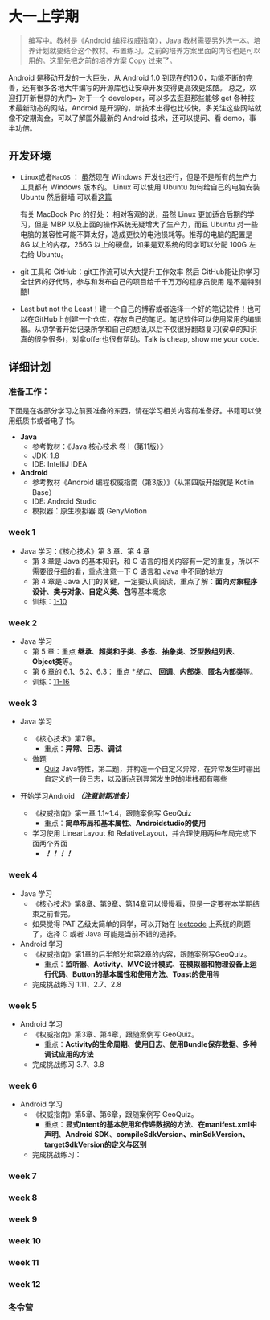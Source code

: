 # 大一上学期

> 编写中。教材是《Android 编程权威指南》，Java 教材需要另外选一本。培养计划就要结合这个教材。布置练习。之前的培养方案里面的内容也是可以用的。这里先把之前的培养方案 Copy 过来了。

Android 是移动开发的一大巨头，从 Android 1.0 到现在的10.0，功能不断的完善，还有很多各地大牛编写的开源库也让安卓开发变得更高效更炫酷。 总之，欢迎打开新世界的大门~
对于一个 developer，可以多去逛逛那些能够 get 各种技术最新动态的网站。Android 是开源的，新技术出得也比较快，多关注这些网站就像不定期淘金，可以了解国外最新的 Android 技术，还可以提问、看 demo，事半功倍。

## 开发环境

* ``Linux``或者``MacOS`` ： 虽然现在 Windows 开发也还行，但是不是所有的生产力工具都有 Windows 版本的。 Linux  可以使用 Ubuntu 如何给自己的电脑安装 Ubuntu 然后翻墙 可以看[这篇](自己动手装Ubuntu)

  有关 MacBook Pro 的好处： 相对客观的说，虽然 Linux 更加适合后期的学习，但是 MBP 以及上面的操作系统无疑增大了生产力，而且 Ubuntu 对一些电脑的兼容性可能不算太好，造成更快的电池损耗等。推荐的电脑的配置是 8G 以上的内存，256G 以上的硬盘，如果是双系统的同学可以分配 100G 左右给 Ubuntu。

* git 工具和 GitHub：git工作流可以大大提升工作效率 然后 GitHub能让你学习全世界的好代码，参与和发布自己的项目给千千万万的程序员使用 是不是特别酷! 

* Last but not the Least！建一个自己的博客或者选择一个好的笔记软件！也可以在GitHub上创建一个仓库，存放自己的笔记。笔记软件可以使用常用的编辑器。从初学者开始记录所学和自己的想法,以后不仅很好翻越复习(安卓的知识真的很杂很多)，对拿offer也很有帮助。Talk is cheap, show me your code.

## 详细计划

### 准备工作：

下面是在各部分学习之前要准备的东西，请在学习相关内容前准备好。书籍可以使用纸质书或者电子书。

- **Java**
	- 参考教材：《Java 核心技术 卷 I（第11版）》
	- JDK: 1.8
	- IDE: IntelliJ IDEA
- **Android**
	- 参考教材《Android 编程权威指南（第3版）》（从第四版开始就是 Kotlin Base）
	- IDE: Android Studio
	- 模拟器：原生模拟器 或 GenyMotion
	
### week 1

- Java 学习：《核心技术》第 3 章、第 4 章
	- 第 3 章是 Java 的基本知识，和 C 语言的相关内容有一定的重复，所以不需要很仔细的看，重点注意一下 C 语言和 Java 中不同的地方
	- 第 4 章是 Java 入门的关键，一定要认真阅读，重点了解：**面向对象程序设计**、**类与对象**、**自定义类**、**包**等基本概念
	- 训练：[1-10]()
	
### week 2

- Java 学习
	- 第 5 章：重点 **继承**、**超类和子类**、**多态**、**抽象类**、**泛型数组列表**、**Object类**等。
	- 第 6 章的 6.1、6.2、6.3： 重点 **接口*、 **回调**、**内部类**、**匿名内部类**等。
	- 训练：[11-16]()
	
### week 3

- Java 学习
	- 《核心技术》第7章。
		- 重点：**异常**、**日志**、**调试**
	- 做题
		- [Quiz](https://github.com/Muxi-Studio/Android-Wiki/blob/master/Java101/JavaQuiz.md) Java特性，第二题，并构造一个自定义异常，在异常发生时输出自定义的一段日志，以及断点到异常发生时的堆栈都有哪些

- 开始学习Android ***（注意前期准备）***
	- 《权威指南》第一章 1.1~1.4，跟随案例写 GeoQuiz
		- 重点：**简单布局和基本属性**、**Androidstudio的使用**
	- 学习使用 LinearLayout 和 RelativeLayout，并合理使用两种布局完成下面两个界面
		- ***！！！！***

### week 4

- Java 学习
	- 《核心技术》第8章、第9章、第14章可以慢慢看，但是一定要在本学期结束之前看完。
	- 如果觉得 PAT 乙级太简单的同学，可以开始在 [leetcode](https://leetcode-cn.com/problemset/all/) 上系统的刷题了，选择 C 或者 Java 可能是当前不错的选择。
- Android 学习
 	- 《权威指南》第1章的后半部分和第2章的内容，跟随案例写GeoQuiz。
 		- 重点：**监听器**、**Activity**、**MVC设计模式**、**在模拟器和物理设备上运行代码**、**Button的基本属性和使用方法**、**Toast的使用**等
 	- 完成挑战练习 1.11、2.7、2.8
 	
	
### week 5

- Android 学习
	- 《权威指南》第3章、第4章，跟随案例写 GeoQuiz。
		- 重点：**Activity的生命周期**、**使用日志**、**使用Bundle保存数据**、**多种调试应用的方法**
	- 完成挑战练习 3.7、3.8

	
### week 6

- Android 学习
	- 《权威指南》第5章、第6章，跟随案例写 GeoQuiz。
		- 重点：**显式Intent的基本使用和传递数据的方法**、**在manifest.xml中声明**、**Android SDK**、**compileSdkVersion、minSdkVersion、targetSdkVersion的定义与区别**
	- 完成挑战练习：

### week 7

### week 8

### week 9

### week 10

### week 11

### week 12

### 冬令营

